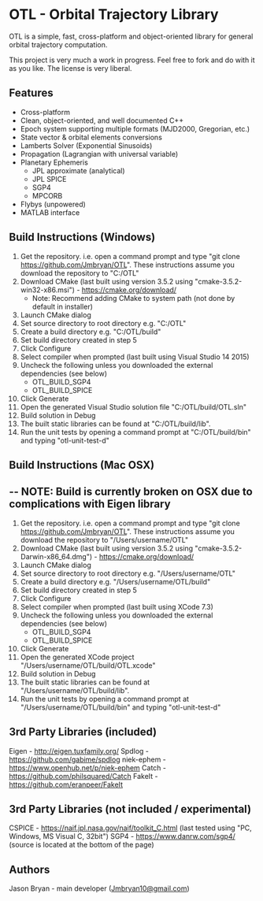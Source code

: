 OTL - Orbital Trajectory Library
================================

OTL is a simple, fast, cross-platform and object-oriented library for general orbital trajectory computation.

This project is very much a work in progress. Feel free to fork and do with it as you like. The license is very liberal.

Features
--------
- Cross-platform
- Clean, object-oriented, and well documented C++
- Epoch system supporting multiple formats (MJD2000, Gregorian, etc.)
- State vector & orbital elements conversions
- Lamberts Solver (Exponential Sinusoids)
- Propagation (Lagrangian with universal variable)
- Planetary Ephemeris
   - JPL approximate (analytical)
   - JPL SPICE
   - SGP4
   - MPCORB
 - Flybys (unpowered)
 - MATLAB interface

Build Instructions (Windows)
----------------------------
1. Get the repository. i.e. open a command prompt and type "git clone https://github.com/Jmbryan/OTL". These instructions assume you download the repository to "C:/OTL"
2. Download CMake (last built using version 3.5.2 using "cmake-3.5.2-win32-x86.msi") - https://cmake.org/download/
    - Note: Recommend adding CMake to system path (not done by default in installer)
3. Launch CMake dialog
4. Set source directory to root directory e.g. "C:/OTL"
5. Create a build directory e.g. "C:/OTL/build"
6. Set build directory created in step 5
7. Click Configure
8. Select compiler when prompted (last built using Visual Studio 14 2015)
9. Uncheck the following unless you downloaded the external dependencies (see below)
      - OTL_BUILD_SGP4
      - OTL_BUILD_SPICE
10. Click Generate
11. Open the generated Visual Studio solution file "C:/OTL/build/OTL.sln"
12. Build solution in Debug
13. The built static libraries can be found at "C:/OTL/build/lib".
14. Run the unit tests by opening a command prompt at "C:/OTL/build/bin" and typing "otl-unit-test-d"

Build Instructions (Mac OSX)
----------------------------
--
NOTE: Build is currently broken on OSX due to complications with Eigen library
--
1. Get the repository. i.e. open a command prompt and type "git clone https://github.com/Jmbryan/OTL". These instructions assume you download the repository to "/Users/username/OTL"
2. Download CMake (last built using version 3.5.2 using "cmake-3.5.2-Darwin-x86_64.dmg") - https://cmake.org/download/
3. Launch CMake dialog
4. Set source directory to root directory e.g. "/Users/username/OTL"
5. Create a build directory e.g. "/Users/username/OTL/build"
6. Set build directory created in step 5
7. Click Configure
8. Select compiler when prompted (last built using XCode 7.3)
9. Uncheck the following unless you downloaded the external dependencies (see below)
      - OTL_BUILD_SGP4
      - OTL_BUILD_SPICE
10. Click Generate
11. Open the generated XCode project "/Users/username/OTL/build/OTL.xcode"
12. Build solution in Debug
13. The built static libraries can be found at "/Users/username/OTL/build/lib".
14. Run the unit tests by opening a command prompt at "/Users/username/OTL/build/bin" and typing "otl-unit-test-d"

3rd Party Libraries (included)
------------------------------
Eigen - http://eigen.tuxfamily.org/
Spdlog - https://github.com/gabime/spdlog
niek-ephem - https://www.openhub.net/p/niek-ephem
Catch - https://github.com/philsquared/Catch
FakeIt - https://github.com/eranpeer/FakeIt

3rd Party Libraries (not included / experimental)
-------------------------------------------------
CSPICE - https://naif.jpl.nasa.gov/naif/toolkit_C.html (last tested using "PC, Windows, MS Visual C, 32bit")
SGP4 - https://www.danrw.com/sgp4/ (source is located at the bottom of the page)

Authors
-------
Jason Bryan - main developer (Jmbryan10@gmail.com)
